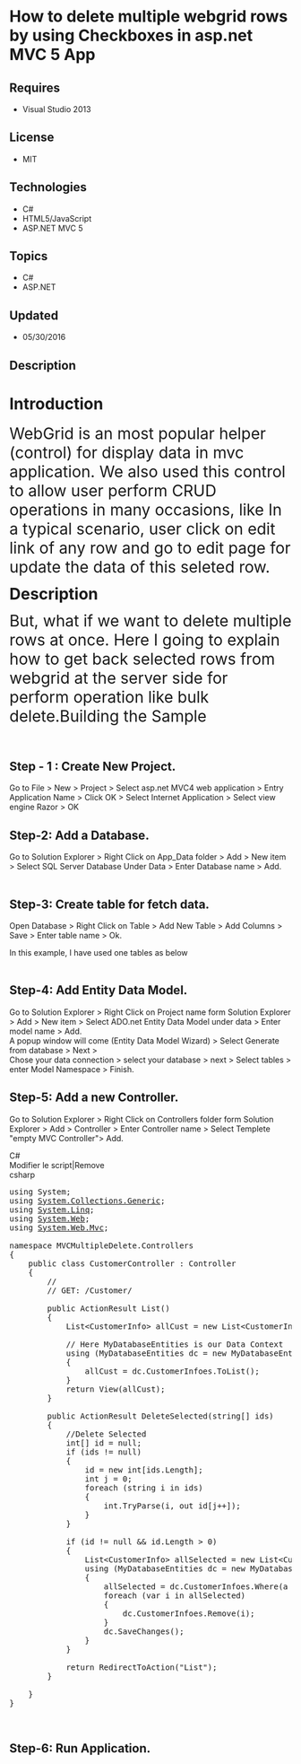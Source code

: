 # How to delete multiple webgrid rows by using Checkboxes in asp.net MVC 5 App
## Requires
- Visual Studio 2013
## License
- MIT
## Technologies
- C#
- HTML5/JavaScript
- ASP.NET MVC 5
## Topics
- C#
- ASP.NET
## Updated
- 05/30/2016
## Description

<h1>Introduction</h1>
<p><span style="font-size:2em"><span>WebGrid is an most popular helper (control) for display data in mvc application. We also used this control to allow user perform CRUD operations in many occasions, like In a typical scenario, user click on edit link of any
 row and go to edit page for update the data of this seleted row.</span></span></p>
<p><span style="font-size:2em"><span><strong>Description</strong><br>
</span></span></p>
<p><span style="font-size:2em"><span><span>But, what if we want to delete multiple rows at once. Here I going to explain how to get back selected rows from webgrid at the server side for perform operation like bulk delete.</span><span>Building the Sample</span><br>
</span></span></p>
<p>&nbsp;</p>
<h2 class="subhead"><span>Step - 1 : Create New Project.</span></h2>
<p><span>Go to File &gt; New &gt; Project &gt; Select asp.net MVC4 web application &gt; Entry Application Name &gt; Click OK &gt; Select Internet Application &gt; Select view engine Razor &gt; OK</span></p>
<h2 class="subhead"><span>Step-2: Add a Database.</span></h2>
<p><span>Go to Solution Explorer &gt; Right Click on App_Data folder &gt; Add &gt; New item &gt; Select SQL Server Database Under Data &gt; Enter Database name &gt; Add.</span><br>
<br>
</p>
<h2 class="subhead"><span>Step-3: Create table for fetch data.</span></h2>
<p><span>Open Database &gt; Right Click on Table &gt; Add New Table &gt; Add Columns &gt; Save &gt; Enter table name &gt; Ok.&nbsp;</span></p>
<div>In this example, I have used one tables as below&nbsp;<br>
<br>
<div class="separator"><a href="http://1.bp.blogspot.com/-ey7ihsSsApQ/U7RbKPqPX_I/AAAAAAAABDU/sr6zNwg5Tps/s1600/Capturedb.PNG"><img src="http://1.bp.blogspot.com/-ey7ihsSsApQ/U7RbKPqPX_I/AAAAAAAABDU/sr6zNwg5Tps/s1600/Capturedb.PNG" border="0" alt=""></a></div>
</div>
<h2 class="subhead"><span>Step-4: Add Entity Data Model.</span></h2>
<p><span>Go to Solution Explorer &gt; Right Click on Project name form Solution Explorer &gt; Add &gt; New item &gt; Select ADO.net Entity Data Model under data &gt; Enter model name &gt; Add.</span><br>
<span>A popup window will come (Entity Data Model Wizard) &gt; Select Generate from database &gt; Next &gt;</span><br>
<span>Chose your data connection &gt; select your database &gt; next &gt; Select tables &gt; enter Model Namespace &gt; Finish.&nbsp;</span></p>
<h2 class="subhead"><span>Step-5: Add a new Controller.</span></h2>
<p><span>Go to Solution Explorer &gt; Right Click on Controllers folder form Solution Explorer &gt; Add &gt; Controller &gt; Enter Controller name &gt; Select Templete &quot;empty MVC Controller&quot;&gt; Add.</span></p>
<div class="scriptcode">
<div class="scriptcode">
<div class="pluginEditHolder" pluginCommand="mceScriptCode">
<div class="title"><span>C#</span></div>
<div class="pluginLinkHolder"><span class="pluginEditHolderLink">Modifier&nbsp;le&nbsp;script</span>|<span class="pluginRemoveHolderLink">Remove</span></div>
<span class="hidden">csharp</span>

<div class="preview">
<pre class="csharp"><span class="cs__keyword">using</span>&nbsp;System;&nbsp;
<span class="cs__keyword">using</span>&nbsp;<a class="libraryLink" href="https://msdn.microsoft.com/fr-FR/library/System.Collections.Generic.aspx" target="_blank" title="Auto generated link to System.Collections.Generic">System.Collections.Generic</a>;&nbsp;
<span class="cs__keyword">using</span>&nbsp;<a class="libraryLink" href="https://msdn.microsoft.com/fr-FR/library/System.Linq.aspx" target="_blank" title="Auto generated link to System.Linq">System.Linq</a>;&nbsp;
<span class="cs__keyword">using</span>&nbsp;<a class="libraryLink" href="https://msdn.microsoft.com/fr-FR/library/System.Web.aspx" target="_blank" title="Auto generated link to System.Web">System.Web</a>;&nbsp;
<span class="cs__keyword">using</span>&nbsp;<a class="libraryLink" href="https://msdn.microsoft.com/fr-FR/library/System.Web.Mvc.aspx" target="_blank" title="Auto generated link to System.Web.Mvc">System.Web.Mvc</a>;&nbsp;
&nbsp;
<span class="cs__keyword">namespace</span>&nbsp;MVCMultipleDelete.Controllers&nbsp;
{&nbsp;
&nbsp;&nbsp;&nbsp;&nbsp;<span class="cs__keyword">public</span>&nbsp;<span class="cs__keyword">class</span>&nbsp;CustomerController&nbsp;:&nbsp;Controller&nbsp;
&nbsp;&nbsp;&nbsp;&nbsp;{&nbsp;
&nbsp;&nbsp;&nbsp;&nbsp;&nbsp;&nbsp;&nbsp;&nbsp;<span class="cs__com">//</span>&nbsp;
&nbsp;&nbsp;&nbsp;&nbsp;&nbsp;&nbsp;&nbsp;&nbsp;<span class="cs__com">//&nbsp;GET:&nbsp;/Customer/</span>&nbsp;
&nbsp;
&nbsp;&nbsp;&nbsp;&nbsp;&nbsp;&nbsp;&nbsp;&nbsp;<span class="cs__keyword">public</span>&nbsp;ActionResult&nbsp;List()&nbsp;
&nbsp;&nbsp;&nbsp;&nbsp;&nbsp;&nbsp;&nbsp;&nbsp;{&nbsp;
&nbsp;&nbsp;&nbsp;&nbsp;&nbsp;&nbsp;&nbsp;&nbsp;&nbsp;&nbsp;&nbsp;&nbsp;List&lt;CustomerInfo&gt;&nbsp;allCust&nbsp;=&nbsp;<span class="cs__keyword">new</span>&nbsp;List&lt;CustomerInfo&gt;();&nbsp;
&nbsp;&nbsp;&nbsp;&nbsp;&nbsp;&nbsp;&nbsp;&nbsp;&nbsp;&nbsp;&nbsp;&nbsp;&nbsp;
&nbsp;&nbsp;&nbsp;&nbsp;&nbsp;&nbsp;&nbsp;&nbsp;&nbsp;&nbsp;&nbsp;&nbsp;<span class="cs__com">//&nbsp;Here&nbsp;MyDatabaseEntities&nbsp;is&nbsp;our&nbsp;Data&nbsp;Context</span>&nbsp;
&nbsp;&nbsp;&nbsp;&nbsp;&nbsp;&nbsp;&nbsp;&nbsp;&nbsp;&nbsp;&nbsp;&nbsp;<span class="cs__keyword">using</span>&nbsp;(MyDatabaseEntities&nbsp;dc&nbsp;=&nbsp;<span class="cs__keyword">new</span>&nbsp;MyDatabaseEntities())&nbsp;
&nbsp;&nbsp;&nbsp;&nbsp;&nbsp;&nbsp;&nbsp;&nbsp;&nbsp;&nbsp;&nbsp;&nbsp;{&nbsp;
&nbsp;&nbsp;&nbsp;&nbsp;&nbsp;&nbsp;&nbsp;&nbsp;&nbsp;&nbsp;&nbsp;&nbsp;&nbsp;&nbsp;&nbsp;&nbsp;allCust&nbsp;=&nbsp;dc.CustomerInfoes.ToList();&nbsp;
&nbsp;&nbsp;&nbsp;&nbsp;&nbsp;&nbsp;&nbsp;&nbsp;&nbsp;&nbsp;&nbsp;&nbsp;}&nbsp;
&nbsp;&nbsp;&nbsp;&nbsp;&nbsp;&nbsp;&nbsp;&nbsp;&nbsp;&nbsp;&nbsp;&nbsp;<span class="cs__keyword">return</span>&nbsp;View(allCust);&nbsp;
&nbsp;&nbsp;&nbsp;&nbsp;&nbsp;&nbsp;&nbsp;&nbsp;}&nbsp;
&nbsp;
&nbsp;&nbsp;&nbsp;&nbsp;&nbsp;&nbsp;&nbsp;&nbsp;<span class="cs__keyword">public</span>&nbsp;ActionResult&nbsp;DeleteSelected(<span class="cs__keyword">string</span>[]&nbsp;ids)&nbsp;
&nbsp;&nbsp;&nbsp;&nbsp;&nbsp;&nbsp;&nbsp;&nbsp;{&nbsp;
&nbsp;&nbsp;&nbsp;&nbsp;&nbsp;&nbsp;&nbsp;&nbsp;&nbsp;&nbsp;&nbsp;&nbsp;<span class="cs__com">//Delete&nbsp;Selected&nbsp;</span>&nbsp;
&nbsp;&nbsp;&nbsp;&nbsp;&nbsp;&nbsp;&nbsp;&nbsp;&nbsp;&nbsp;&nbsp;&nbsp;<span class="cs__keyword">int</span>[]&nbsp;id&nbsp;=&nbsp;<span class="cs__keyword">null</span>;&nbsp;
&nbsp;&nbsp;&nbsp;&nbsp;&nbsp;&nbsp;&nbsp;&nbsp;&nbsp;&nbsp;&nbsp;&nbsp;<span class="cs__keyword">if</span>&nbsp;(ids&nbsp;!=&nbsp;<span class="cs__keyword">null</span>)&nbsp;
&nbsp;&nbsp;&nbsp;&nbsp;&nbsp;&nbsp;&nbsp;&nbsp;&nbsp;&nbsp;&nbsp;&nbsp;{&nbsp;
&nbsp;&nbsp;&nbsp;&nbsp;&nbsp;&nbsp;&nbsp;&nbsp;&nbsp;&nbsp;&nbsp;&nbsp;&nbsp;&nbsp;&nbsp;&nbsp;id&nbsp;=&nbsp;<span class="cs__keyword">new</span>&nbsp;<span class="cs__keyword">int</span>[ids.Length];&nbsp;
&nbsp;&nbsp;&nbsp;&nbsp;&nbsp;&nbsp;&nbsp;&nbsp;&nbsp;&nbsp;&nbsp;&nbsp;&nbsp;&nbsp;&nbsp;&nbsp;<span class="cs__keyword">int</span>&nbsp;j&nbsp;=&nbsp;<span class="cs__number">0</span>;&nbsp;
&nbsp;&nbsp;&nbsp;&nbsp;&nbsp;&nbsp;&nbsp;&nbsp;&nbsp;&nbsp;&nbsp;&nbsp;&nbsp;&nbsp;&nbsp;&nbsp;<span class="cs__keyword">foreach</span>&nbsp;(<span class="cs__keyword">string</span>&nbsp;i&nbsp;<span class="cs__keyword">in</span>&nbsp;ids)&nbsp;
&nbsp;&nbsp;&nbsp;&nbsp;&nbsp;&nbsp;&nbsp;&nbsp;&nbsp;&nbsp;&nbsp;&nbsp;&nbsp;&nbsp;&nbsp;&nbsp;{&nbsp;
&nbsp;&nbsp;&nbsp;&nbsp;&nbsp;&nbsp;&nbsp;&nbsp;&nbsp;&nbsp;&nbsp;&nbsp;&nbsp;&nbsp;&nbsp;&nbsp;&nbsp;&nbsp;&nbsp;&nbsp;<span class="cs__keyword">int</span>.TryParse(i,&nbsp;<span class="cs__keyword">out</span>&nbsp;id[j&#43;&#43;]);&nbsp;
&nbsp;&nbsp;&nbsp;&nbsp;&nbsp;&nbsp;&nbsp;&nbsp;&nbsp;&nbsp;&nbsp;&nbsp;&nbsp;&nbsp;&nbsp;&nbsp;}&nbsp;
&nbsp;&nbsp;&nbsp;&nbsp;&nbsp;&nbsp;&nbsp;&nbsp;&nbsp;&nbsp;&nbsp;&nbsp;}&nbsp;
&nbsp;
&nbsp;&nbsp;&nbsp;&nbsp;&nbsp;&nbsp;&nbsp;&nbsp;&nbsp;&nbsp;&nbsp;&nbsp;<span class="cs__keyword">if</span>&nbsp;(id&nbsp;!=&nbsp;<span class="cs__keyword">null</span>&nbsp;&amp;&amp;&nbsp;id.Length&nbsp;&gt;&nbsp;<span class="cs__number">0</span>)&nbsp;
&nbsp;&nbsp;&nbsp;&nbsp;&nbsp;&nbsp;&nbsp;&nbsp;&nbsp;&nbsp;&nbsp;&nbsp;{&nbsp;
&nbsp;&nbsp;&nbsp;&nbsp;&nbsp;&nbsp;&nbsp;&nbsp;&nbsp;&nbsp;&nbsp;&nbsp;&nbsp;&nbsp;&nbsp;&nbsp;List&lt;CustomerInfo&gt;&nbsp;allSelected&nbsp;=&nbsp;<span class="cs__keyword">new</span>&nbsp;List&lt;CustomerInfo&gt;();&nbsp;
&nbsp;&nbsp;&nbsp;&nbsp;&nbsp;&nbsp;&nbsp;&nbsp;&nbsp;&nbsp;&nbsp;&nbsp;&nbsp;&nbsp;&nbsp;&nbsp;<span class="cs__keyword">using</span>&nbsp;(MyDatabaseEntities&nbsp;dc&nbsp;=&nbsp;<span class="cs__keyword">new</span>&nbsp;MyDatabaseEntities())&nbsp;
&nbsp;&nbsp;&nbsp;&nbsp;&nbsp;&nbsp;&nbsp;&nbsp;&nbsp;&nbsp;&nbsp;&nbsp;&nbsp;&nbsp;&nbsp;&nbsp;{&nbsp;
&nbsp;&nbsp;&nbsp;&nbsp;&nbsp;&nbsp;&nbsp;&nbsp;&nbsp;&nbsp;&nbsp;&nbsp;&nbsp;&nbsp;&nbsp;&nbsp;&nbsp;&nbsp;&nbsp;&nbsp;allSelected&nbsp;=&nbsp;dc.CustomerInfoes.Where(a&nbsp;=&gt;&nbsp;id.Contains(a.CustomerID)).ToList();&nbsp;
&nbsp;&nbsp;&nbsp;&nbsp;&nbsp;&nbsp;&nbsp;&nbsp;&nbsp;&nbsp;&nbsp;&nbsp;&nbsp;&nbsp;&nbsp;&nbsp;&nbsp;&nbsp;&nbsp;&nbsp;<span class="cs__keyword">foreach</span>&nbsp;(var&nbsp;i&nbsp;<span class="cs__keyword">in</span>&nbsp;allSelected)&nbsp;
&nbsp;&nbsp;&nbsp;&nbsp;&nbsp;&nbsp;&nbsp;&nbsp;&nbsp;&nbsp;&nbsp;&nbsp;&nbsp;&nbsp;&nbsp;&nbsp;&nbsp;&nbsp;&nbsp;&nbsp;{&nbsp;
&nbsp;&nbsp;&nbsp;&nbsp;&nbsp;&nbsp;&nbsp;&nbsp;&nbsp;&nbsp;&nbsp;&nbsp;&nbsp;&nbsp;&nbsp;&nbsp;&nbsp;&nbsp;&nbsp;&nbsp;&nbsp;&nbsp;&nbsp;&nbsp;dc.CustomerInfoes.Remove(i);&nbsp;
&nbsp;&nbsp;&nbsp;&nbsp;&nbsp;&nbsp;&nbsp;&nbsp;&nbsp;&nbsp;&nbsp;&nbsp;&nbsp;&nbsp;&nbsp;&nbsp;&nbsp;&nbsp;&nbsp;&nbsp;}&nbsp;
&nbsp;&nbsp;&nbsp;&nbsp;&nbsp;&nbsp;&nbsp;&nbsp;&nbsp;&nbsp;&nbsp;&nbsp;&nbsp;&nbsp;&nbsp;&nbsp;&nbsp;&nbsp;&nbsp;&nbsp;dc.SaveChanges();&nbsp;
&nbsp;&nbsp;&nbsp;&nbsp;&nbsp;&nbsp;&nbsp;&nbsp;&nbsp;&nbsp;&nbsp;&nbsp;&nbsp;&nbsp;&nbsp;&nbsp;}&nbsp;
&nbsp;&nbsp;&nbsp;&nbsp;&nbsp;&nbsp;&nbsp;&nbsp;&nbsp;&nbsp;&nbsp;&nbsp;}&nbsp;
&nbsp;
&nbsp;&nbsp;&nbsp;&nbsp;&nbsp;&nbsp;&nbsp;&nbsp;&nbsp;&nbsp;&nbsp;&nbsp;<span class="cs__keyword">return</span>&nbsp;RedirectToAction(<span class="cs__string">&quot;List&quot;</span>);&nbsp;
&nbsp;&nbsp;&nbsp;&nbsp;&nbsp;&nbsp;&nbsp;&nbsp;}&nbsp;
&nbsp;
&nbsp;&nbsp;&nbsp;&nbsp;}&nbsp;
}</pre>
</div>
</div>
</div>
<div class="endscriptcode">&nbsp;
<h2 class="subhead"><span>Step-6: Run Application.</span></h2>
<p><span><br>
</span></p>
</div>
</div>
